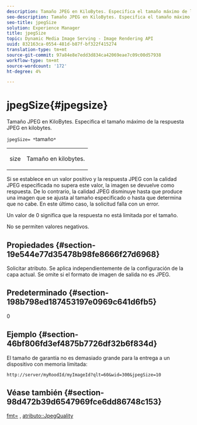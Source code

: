 ```yaml
---
description: Tamaño JPEG en KiloBytes. Especifica el tamaño máximo de la respuesta JPEG en kilobytes.
seo-description: Tamaño JPEG en KiloBytes. Especifica el tamaño máximo de la respuesta JPEG en kilobytes.
seo-title: jpegSize
solution: Experience Manager
title: jpegSize
topic: Dynamic Media Image Serving - Image Rendering API
uuid: 832163ca-0554-481d-b87f-bf322f415274
translation-type: tm+mt
source-git-commit: 97a84e8e7edd3d834ca42069eae7c09c00d57938
workflow-type: tm+mt
source-wordcount: '172'
ht-degree: 4%

---
```



# jpegSize{#jpegsize}

Tamaño JPEG en KiloBytes. Especifica el tamaño máximo de la respuesta JPEG en kilobytes.

`jpegSize= *`tamaño`*`

<table id="simpletable_EC2A8D8B65854B45B9CB184DA1069355"> 
 <tr class="strow"> 
  <td class="stentry"> <p><span class="codeph"> <span class="varname"> size</span></span> </p> </td> 
  <td class="stentry"> <p>Tamaño en kilobytes. </p></td> 
 </tr> 
</table>

Si se establece en un valor positivo y la respuesta JPEG con la calidad JPEG especificada no supera este valor, la imagen se devuelve como respuesta. De lo contrario, la calidad JPEG disminuye hasta que produce una imagen que se ajusta al tamaño especificado o hasta que determina que no cabe. En este último caso, la solicitud falla con un error.

Un valor de 0 significa que la respuesta no está limitada por el tamaño.

No se permiten valores negativos.

## Propiedades {#section-19e544e77d35478b98fe8666f27d6968}

Solicitar atributo. Se aplica independientemente de la configuración de la capa actual. Se omite si el formato de imagen de salida no es JPEG.

## Predeterminado {#section-198b798ed187453197e0969c641d6fb5}

0

## Ejemplo {#section-46bf806fd3ef4875b7726df32b6f834d}

El tamaño de garantía no es demasiado grande para la entrega a un dispositivo con memoria limitada:

`http://server/myRoodId/myImageId?qlt=60&wid=300&jpegSize=10`

## Véase también {#section-98d472b39d6547969fce6dd86748c153}

[fmt=](../../../../../is-api/http-ref/image-serving-api-ref/c-http-protocol-reference/c-command-reference/r-is-http-fmt.md#reference-cdf10043423b45ba9fe15157fb3ae37a) ,  [atributo::JpegQuality](../../../../../is-api/image-catalog/image-serving-api-ref/c-image-catalog-reference/c-attributes-reference/r-jpegquality.md#reference-4a879e7c46024c8a898a9fd226f9eb09)
